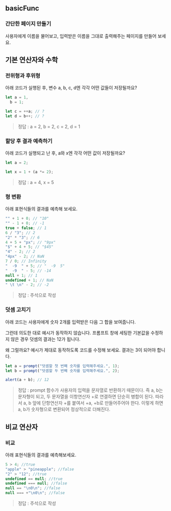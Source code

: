 ## basicFunc

### 간단한 페이지 만들기

사용자에게 이름을 물어보고, 입력받은 이름을 그대로 출력해주는 페이지를 만들어 보세요.

## 기본 연산자와 수학

### 전위형과 후위형

아래 코드가 실행된 후, 변수 a, b, c, d엔 각각 어떤 값들이 저장될까요?

```js
let a = 1,
  b = 1;

let c = ++a; // ?
let d = b++; // ?
```

> 정답 : a = 2, b = 2, c = 2, d = 1

### 할당 후 결과 예측하기

아래 코드가 실행되고 난 후, a와 x엔 각각 어떤 값이 저장될까요?

```js
let a = 2;

let x = 1 + (a *= 2);
```

> 정답 : a = 4, x = 5

### 형 변환

아래 표현식들의 결과를 예측해 보세요.

```js
"" + 1 + 0; // "10"
"" - 1 + 0; // -1
true + false; // 1
6 / "3"; // 2
"2" * "3"; // 6
4 + 5 + "px"; // "9px"
"$" + 4 + 5; // "$45"
"4" - 2; // 2
"4px" - 2; // NaN
7 / 0; // Infinity
"  -9  " + 5; // "  -9  5"
"  -9  " - 5; // -14
null + 1; // 1
undefined + 1; // NaN
" \t \n" - 2; // -2
```

> 정답 : 주석으로 작성

### 덧셈 고치기

아래 코드는 사용자에게 숫자 2개를 입력받은 다음 그 합을 보여줍니다.

그런데 의도한 대로 예시가 동작하지 않습니다. 프롬프트 창에 세팅한 기본값을 수정하지 않은 경우 덧셈의 결과는 12가 됩니다.

왜 그럴까요? 예시가 제대로 동작하도록 코드를 수정해 보세요. 결과는 3이 되어야 합니다.

```js
let a = prompt("덧셈할 첫 번째 숫자를 입력해주세요.", 1);
let b = prompt("덧셈할 두 번째 숫자를 입력해주세요.", 2);

alert(a + b); // 12
```

> 정답 : prompt 함수가 사용자의 입력을 문자열로 반환하기 때문이다. 즉 a, b는 문자형이 되고, 두 문자열을 이항연산자 +로 연결하면 단순히 병합이 된다. 따라서 a, b 앞에 단항연산자 +를 붙여서 +a, +b로 만들어주어야 한다. 이렇게 하면 a, b가 숫자형으로 변환되어 정상적으로 더해진다.

## 비교 연산자

### 비교

아래 표현식들의 결과를 예측해보세요.

```js
5 > 4; //true
"apple" > "pineapple"; //false
"2" > "12"; //true
undefined == null; //true
undefined === null; //false
null == "\n0\n"; //false
null === +"\n0\n"; //false
```

> 정답 : 주석으로 작성
